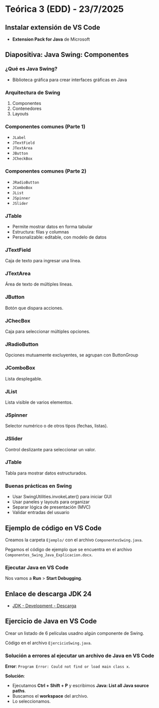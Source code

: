 # Teórica 3 (EDD) - 23/7/2025

## Instalar extensión de VS Code

* **Extension Pack for Java** de Microsoft

## **Diapositiva: Java Swing: Componentes**

### ¿Qué es Java Swing?

* Biblioteca gráfica para crear interfaces gráficas en Java

### Arquitectura de Swing

1. Componentes
2. Contenedores
3. Layouts

### Componentes comunes (Parte 1)

* `JLabel`
* `JTextField`
* `JTextArea`
* `JButton`
* `JCheckBox`

### Componentes comunes (Parte 2)

* `JRadioButton`
* `JComboBox`
* `JList`
* `JSpinner`
* `JSlider`

### JTable

* Permite mostrar datos en forma tabular
* Estructura: filas y columnas
* Personalizable: editable, con modelo de datos

### JTextField

Caja de texto para ingresar una línea.

### JTextArea

Área de texto de múltiples líneas.

### JButton

Botón que dispara acciones.

### JChecBox

Caja para seleccionar múltiples opciones.

### JRadioButton

Opciones mutuamente excluyentes, se agrupan con ButtonGroup

### JComboBox

Lista desplegable.

### JList

Lista visible de varios elementos.

### JSpinner

Selector numérico o de otros tipos (fechas, listas).

### JSlider

Control deslizante para seleccionar un valor.

### JTable

Tabla para mostrar datos estructurados.

### Buenas prácticas en Swing

* Usar SwingUtilities.invokeLater() para iniciar GUI
* Usar paneles y layouts para organizar
* Separar lógica de presentación (MVC)
* Validar entradas del usuario

## Ejemplo de código en VS Code

Creamos la carpeta `Ejemplo/` con el archivo `ComponentesSwing.java`.

Pegamos el código de ejemplo que se encuentra en el archivo `Componentes_Swing_Java_Explicacion.docx`.

### Ejecutar Java en VS Code

Nos vamos a **Run** > **Start Debugging**.

## Enlace de descarga JDK 24

* [JDK - Development - Descarga](https://www.oracle.com/java/technologies/downloads/?er=221886#jdk24-windows)

## Ejercicio de Java en VS Code

Crear un listado de 6 películas usadno algún componente de Swing.

Código en el archivo `EjercicioSwing.java`.

### Solución a errores al ejecutar un archivo de Java en VS Code

**Error**: `Program Error: Could not find or load main class x`.

**Solución**:
* Ejecutamos **Ctrl + Shift + P** y escribimos **Java: List all Java source paths**.
* Buscamos el **workspace** del archivo.
* Lo seleccionamos.